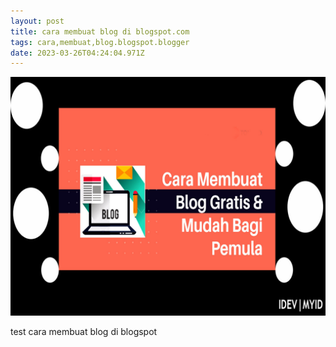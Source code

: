 ```yaml
---
layout: post
title: cara membuat blog di blogspot.com
tags: cara,membuat,blog.blogspot.blogger
date: 2023-03-26T04:24:04.971Z
---
```

![cara membuat blog di blogspot.com](/images/untitled-1.jpeg "cara membuat blog di blogspot.com")

t﻿est cara membuat blog di blogspot